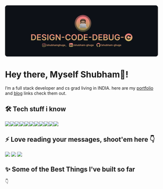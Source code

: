 ![banner](./assets/banner.png)

# Hey there, Myself Shubham👋!

I’m a full stack developer and cs grad living in INDIA.
here are my [portfolio](https://shubham-ghuge.github.io/) and [blog](https://shubham-ghuge.hashnode.dev/) links check them out.

## 🛠 Tech stuff i know 

<img align="center" height="30" src="https://img.icons8.com/color/144/000000/javascript.png"/><img align="center" height="30" src="https://img.icons8.com/color/48/000000/typescript.png"/><img align="center" height="30" src="https://img.icons8.com/ultraviolet/480/000000/react.png"/><img align="center" height="30" src="https://img.icons8.com/color/48/000000/redux.png"/><img align="center" height="30" src="https://img.icons8.com/color/48/000000/mongodb.png"/><img align="center" height="30" src="https://user-images.githubusercontent.com/69760792/121766706-a67ec180-cb71-11eb-923d-69fc323bafa4.png"/><img align="center" height="30" src="https://img.icons8.com/color/144/000000/html-5.png"/><img align="center" height="30" src="https://img.icons8.com/color/144/000000/css3.png"/><img  align="center" height="30" src="https://img.icons8.com/color/48/000000/sass.png"/><img align="center" height="30" src="https://img.icons8.com/color/48/000000/figma--v1.png"/><img align="center" height="30" src="https://img.icons8.com/color/48/000000/java-web-token.png"/>

## :zap: Love reading your messages, shoot'em here :point_down:
[<img align="center" height="40" src="https://img.icons8.com/color/144/000000/linkedin.png"/>](https://www.linkedin.com/in/shubham-ghuge/)
[<img align="center" height="40" src="https://img.icons8.com/fluent/144/000000/twitter.png"/>](https://twitter.com/_shubham_ghuge_)
[<img align="center" height="40" src="https://img.icons8.com/fluent/144/000000/instagram-new.png"/>](https://www.instagram.com/shubhamghuge_/)

## :sparkles: Some of the Best Things I've built so far
:point_down:
